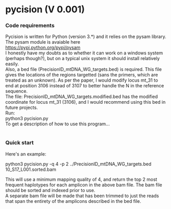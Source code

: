 # pycision (V 0.001)

### Code requirements

Pycision is written for Python (version 3.*) and it relies on the pysam library. The pysam module is avaiable here <br>
https://pypi.python.org/pypi/pysam
<br>
I honestly have my doubts as to whether it can work on a windows system (perhaps though?), but on a typical unix system it should install relatively easily. <br>
Also, a bed file (PrecisionID_mtDNA_WG_targets.bed) is required. This file gives the locations of the regions targetted (sans the primers, which are treated as an unknown). As per the paper, I would modify locus mt_31 to end at position 3106 instead of 3107 to better handle the N in the reference sequence.
<br>
The file: PrecisionID_mtDNA_WG_targets.modified.bed has the modified coordinate for locus mt_31 (3106), and I would recommend using this bed in future projects. <br>
Run: <br>
python3 pycision.py <br>
To get a description of how to use this program...
<br><br>

### Quick start <br>
Here's an example:

python3 pycision.py  -q 4 -p 2 ../PrecisionID_mtDNA_WG_targets.bed  10_S17_L001.sorted.bam

This will use a minimum mapping quality of 4, and return the top 2 most frequent haplotypes for each amplicon in the above bam file. The bam file should be sorted and indexed prior to use.
<br>
A separate bam file will be made that has been trimmed to just the reads that span the entirety of the amplicons described in the bed file.
<br>
